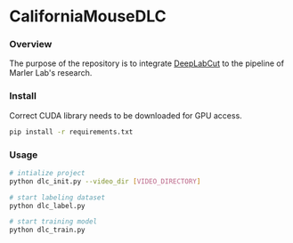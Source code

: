 # CaliforniaMouseDLC

### Overview

The purpose of the repository is to integrate [DeepLabCut](http://www.mackenziemathislab.org/deeplabcut) to the pipeline of Marler Lab's research.

### Install
Correct CUDA library needs to be downloaded for GPU access.

```bash
pip install -r requirements.txt
```

### Usage
```bash
# intialize project
python dlc_init.py --video_dir [VIDEO_DIRECTORY]

# start labeling dataset
python dlc_label.py

# start training model
python dlc_train.py
```